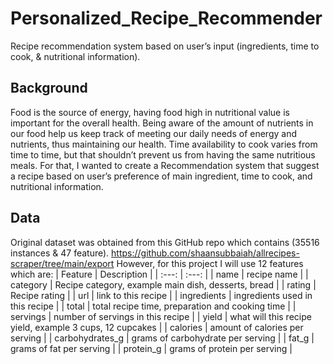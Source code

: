 # Personalized_Recipe_Recommender
Recipe recommendation system based on user’s input (ingredients, time to cook, &amp; nutritional information).
## Background
Food is the source of energy, having food high in nutritional value is important for the overall health. Being aware of the amount of nutrients in our food help us keep track of meeting our daily needs of energy and nutrients, thus maintaining our health. Time availability to cook varies from time to time, but that shouldn’t prevent us from having the same nutritious meals. For that, I wanted to create a Recommendation system that suggest a recipe based on user’s preference of main ingredient, time to cook, and nutritional information.
## Data
Original dataset was obtained from this GitHub repo which contains (35516 instances & 47 feature).
https://github.com/shaansubbaiah/allrecipes-scraper/tree/main/export
However, for this project I will use 12 features which are:
| Feature         | Description |
|  :---:          |   :---:     |
|  name           | recipe name |
| category        | Recipe category, example main dish, desserts, bread |
| rating          | Recipe rating |
|  url            | link to this recipe |
| ingredients     | ingredients used in this recipe |
| total           | total recipe time, preparation and cooking time |
| servings        | number of servings in this recipe |
| yield           | what will this recipe yield, example 3 cups, 12 cupcakes |
| calories        | amount of calories per serving |
| carbohydrates_g | grams of carbohydrate per serving |
| fat_g           | grams of fat per serving |
| protein_g       | grams of protein per serving |
